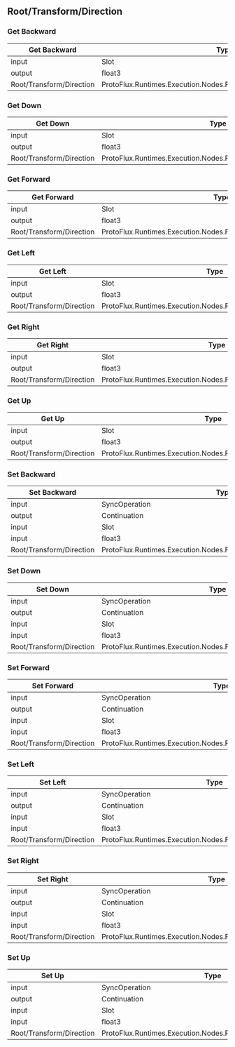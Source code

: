 <!-----------------------------------------------------------------------+
 ! This file has been generated using a script. Do not edit it manually. !
 ! Edit the individual node pages instead.                               !
 +----------------------------------------------------------------------->

## Root/Transform/Direction

### Get Backward

<!-- embed:start:ProtoFlux.Runtimes.Execution.Nodes.FrooxEngine.Transform.GetBackward -->
<!-- ProtofluxNode:start -->
| Get Backward | Type | Label |
| --- | ---- | ----- |
| input | Slot | Instance |
| output | float3 | * |
| Root/Transform/Direction | ProtoFlux.Runtimes.Execution.Nodes.FrooxEngine.Transform.GetBackward |  |
<!-- ProtofluxNode:end -->
<!-- embed:end:ProtoFlux.Runtimes.Execution.Nodes.FrooxEngine.Transform.GetBackward -->


### Get Down

<!-- embed:start:ProtoFlux.Runtimes.Execution.Nodes.FrooxEngine.Transform.GetDown -->
<!-- ProtofluxNode:start -->
| Get Down | Type | Label |
| --- | ---- | ----- |
| input | Slot | Instance |
| output | float3 | * |
| Root/Transform/Direction | ProtoFlux.Runtimes.Execution.Nodes.FrooxEngine.Transform.GetDown |  |
<!-- ProtofluxNode:end -->
<!-- embed:end:ProtoFlux.Runtimes.Execution.Nodes.FrooxEngine.Transform.GetDown -->


### Get Forward

<!-- embed:start:ProtoFlux.Runtimes.Execution.Nodes.FrooxEngine.Transform.GetForward -->
<!-- ProtofluxNode:start -->
| Get Forward | Type | Label |
| --- | ---- | ----- |
| input | Slot | Instance |
| output | float3 | * |
| Root/Transform/Direction | ProtoFlux.Runtimes.Execution.Nodes.FrooxEngine.Transform.GetForward |  |
<!-- ProtofluxNode:end -->
<!-- embed:end:ProtoFlux.Runtimes.Execution.Nodes.FrooxEngine.Transform.GetForward -->


### Get Left

<!-- embed:start:ProtoFlux.Runtimes.Execution.Nodes.FrooxEngine.Transform.GetLeft -->
<!-- ProtofluxNode:start -->
| Get Left | Type | Label |
| --- | ---- | ----- |
| input | Slot | Instance |
| output | float3 | * |
| Root/Transform/Direction | ProtoFlux.Runtimes.Execution.Nodes.FrooxEngine.Transform.GetLeft |  |
<!-- ProtofluxNode:end -->
<!-- embed:end:ProtoFlux.Runtimes.Execution.Nodes.FrooxEngine.Transform.GetLeft -->


### Get Right

<!-- embed:start:ProtoFlux.Runtimes.Execution.Nodes.FrooxEngine.Transform.GetRight -->
<!-- ProtofluxNode:start -->
| Get Right | Type | Label |
| --- | ---- | ----- |
| input | Slot | Instance |
| output | float3 | * |
| Root/Transform/Direction | ProtoFlux.Runtimes.Execution.Nodes.FrooxEngine.Transform.GetRight |  |
<!-- ProtofluxNode:end -->
<!-- embed:end:ProtoFlux.Runtimes.Execution.Nodes.FrooxEngine.Transform.GetRight -->


### Get Up

<!-- embed:start:ProtoFlux.Runtimes.Execution.Nodes.FrooxEngine.Transform.GetUp -->
<!-- ProtofluxNode:start -->
| Get Up | Type | Label |
| --- | ---- | ----- |
| input | Slot | Instance |
| output | float3 | * |
| Root/Transform/Direction | ProtoFlux.Runtimes.Execution.Nodes.FrooxEngine.Transform.GetUp |  |
<!-- ProtofluxNode:end -->
<!-- embed:end:ProtoFlux.Runtimes.Execution.Nodes.FrooxEngine.Transform.GetUp -->


### Set Backward

<!-- embed:start:ProtoFlux.Runtimes.Execution.Nodes.FrooxEngine.Transform.SetBackward -->
<!-- ProtofluxNode:start -->
| Set Backward | Type | Label |
| --- | ---- | ----- |
| input | SyncOperation | * |
| output | Continuation | Next |
| input | Slot | Instance |
| input | float3 | Backward |
| Root/Transform/Direction | ProtoFlux.Runtimes.Execution.Nodes.FrooxEngine.Transform.SetBackward |  |
<!-- ProtofluxNode:end -->
<!-- embed:end:ProtoFlux.Runtimes.Execution.Nodes.FrooxEngine.Transform.SetBackward -->


### Set Down

<!-- embed:start:ProtoFlux.Runtimes.Execution.Nodes.FrooxEngine.Transform.SetDown -->
<!-- ProtofluxNode:start -->
| Set Down | Type | Label |
| --- | ---- | ----- |
| input | SyncOperation | * |
| output | Continuation | Next |
| input | Slot | Instance |
| input | float3 | Down |
| Root/Transform/Direction | ProtoFlux.Runtimes.Execution.Nodes.FrooxEngine.Transform.SetDown |  |
<!-- ProtofluxNode:end -->
<!-- embed:end:ProtoFlux.Runtimes.Execution.Nodes.FrooxEngine.Transform.SetDown -->


### Set Forward

<!-- embed:start:ProtoFlux.Runtimes.Execution.Nodes.FrooxEngine.Transform.SetForward -->
<!-- ProtofluxNode:start -->
| Set Forward | Type | Label |
| --- | ---- | ----- |
| input | SyncOperation | * |
| output | Continuation | Next |
| input | Slot | Instance |
| input | float3 | Forward |
| Root/Transform/Direction | ProtoFlux.Runtimes.Execution.Nodes.FrooxEngine.Transform.SetForward |  |
<!-- ProtofluxNode:end -->
<!-- embed:end:ProtoFlux.Runtimes.Execution.Nodes.FrooxEngine.Transform.SetForward -->


### Set Left

<!-- embed:start:ProtoFlux.Runtimes.Execution.Nodes.FrooxEngine.Transform.SetLeft -->
<!-- ProtofluxNode:start -->
| Set Left | Type | Label |
| --- | ---- | ----- |
| input | SyncOperation | * |
| output | Continuation | Next |
| input | Slot | Instance |
| input | float3 | Left |
| Root/Transform/Direction | ProtoFlux.Runtimes.Execution.Nodes.FrooxEngine.Transform.SetLeft |  |
<!-- ProtofluxNode:end -->
<!-- embed:end:ProtoFlux.Runtimes.Execution.Nodes.FrooxEngine.Transform.SetLeft -->


### Set Right

<!-- embed:start:ProtoFlux.Runtimes.Execution.Nodes.FrooxEngine.Transform.SetRight -->
<!-- ProtofluxNode:start -->
| Set Right | Type | Label |
| --- | ---- | ----- |
| input | SyncOperation | * |
| output | Continuation | Next |
| input | Slot | Instance |
| input | float3 | Right |
| Root/Transform/Direction | ProtoFlux.Runtimes.Execution.Nodes.FrooxEngine.Transform.SetRight |  |
<!-- ProtofluxNode:end -->
<!-- embed:end:ProtoFlux.Runtimes.Execution.Nodes.FrooxEngine.Transform.SetRight -->


### Set Up

<!-- embed:start:ProtoFlux.Runtimes.Execution.Nodes.FrooxEngine.Transform.SetUp -->
<!-- ProtofluxNode:start -->
| Set Up | Type | Label |
| --- | ---- | ----- |
| input | SyncOperation | * |
| output | Continuation | Next |
| input | Slot | Instance |
| input | float3 | Up |
| Root/Transform/Direction | ProtoFlux.Runtimes.Execution.Nodes.FrooxEngine.Transform.SetUp |  |
<!-- ProtofluxNode:end -->
<!-- embed:end:ProtoFlux.Runtimes.Execution.Nodes.FrooxEngine.Transform.SetUp -->


